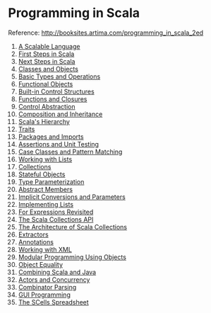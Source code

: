# Programming in Scala

Reference:  http://booksites.artima.com/programming_in_scala_2ed

1. [A Scalable Language](ch01.md)
2. [First Steps in Scala]()
3. [Next Steps in Scala]()
4. [Classes and Objects]()
5. [Basic Types and Operations]()
6. [Functional Objects]()
7. [Built-in Control Structures]()
8. [Functions and Closures]()
9. [Control Abstraction]()
10. [Composition and Inheritance]()
11. [Scala's Hierarchy]()
12. [Traits]()
13. [Packages and Imports]()
14. [Assertions and Unit Testing]()
15. [Case Classes and Pattern Matching]()
16. [Working with Lists]()
17. [Collections]()
18. [Stateful Objects]()
19. [Type Parameterization]()
20. [Abstract Members]()
21. [Implicit Conversions and Parameters]()
22. [Implementing Lists]()
23. [For Expressions Revisited]()
24. [The Scala Collections API]()
25. [The Architecture of Scala Collections]()
26. [Extractors]()
27. [Annotations]()
28. [Working with XML]()
29. [Modular Programming Using Objects]()
30. [Object Equality]()
31. [Combining Scala and Java]()
32. [Actors and Concurrency]()
33. [Combinator Parsing]()
34. [GUI Programming]()
35. [The SCells Spreadsheet]()
